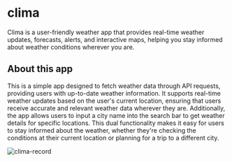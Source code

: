 # clima

Clima is a user-friendly weather app that provides real-time weather updates, forecasts, alerts, and interactive maps, helping you stay informed about weather conditions wherever you are.

## About this app
This is a simple app designed to fetch weather data through API requests, providing users with up-to-date weather information. It supports real-time weather updates based on the user's current location, ensuring that users receive accurate and relevant weather data wherever they are. Additionally, the app allows users to input a city name into the search bar to get weather details for specific locations. This dual functionality makes it easy for users to stay informed about the weather, whether they're checking the conditions at their current location or planning for a trip to a different city.

![clima-record](https://github.com/user-attachments/assets/3be3a526-3f87-4495-9ab0-79bc92d37c9b)
